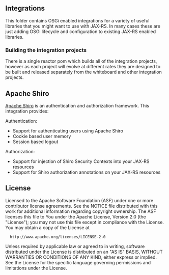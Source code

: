 ## Integrations

This folder contains OSGi enabled integrations for a variety of useful libraries that you might want to use with JAX-RS. In many cases these are just adding OSGi lifecycle and configuration to existing JAX-RS enabled libraries.

### Building the integration projects

There is a single reactor pom which builds all of the integration projects, however as each project will evolve at different rates they are designed to be built and released separately from the whiteboard and other integration projects.

## Apache Shiro

[Apache Shiro](https://shiro.apache.org) is an authentication and authorization framework. This integration provides:

Authentication:

* Support for authenticating users using Apache Shiro
* Cookie based user memory
* Session based logout

Authorization:

* Support for injection of Shiro Security Contexts into your JAX-RS resources
* Support for Shiro authorization annotations on your JAX-RS resources 


## License

  Licensed to the Apache Software Foundation (ASF) under one or more
  contributor license agreements.  See the NOTICE file distributed with
  this work for additional information regarding copyright ownership.
  The ASF licenses this file to You under the Apache License, Version 2.0
  (the "License"); you may not use this file except in compliance with
  the License.  You may obtain a copy of the License at

      http://www.apache.org/licenses/LICENSE-2.0

  Unless required by applicable law or agreed to in writing, software
  distributed under the License is distributed on an "AS IS" BASIS,
  WITHOUT WARRANTIES OR CONDITIONS OF ANY KIND, either express or implied.
  See the License for the specific language governing permissions and
  limitations under the License. 

